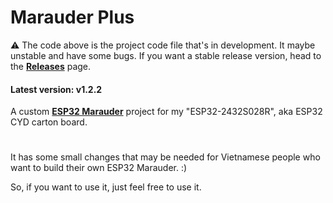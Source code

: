 
# Marauder Plus
⚠️ The code above is the project code file that's in development. It maybe unstable and have some bugs. If you want a stable release version, head to the [**Releases**](https://github.com/hhienuwu/ESP32CartonBoard/releases) page.
#### Latest version: v1.2.2
A custom [**ESP32 Marauder**](https://github.com/justcallmekoko/ESP32Marauder) project for my "ESP32-2432S028R", aka ESP32 CYD carton board.
#
It has some small changes that may be needed for Vietnamese people who want to build their own ESP32 Marauder. :)

So, if you want to use it, just feel free to use it.
